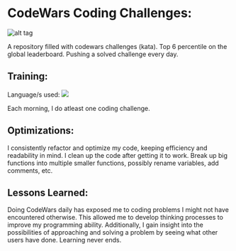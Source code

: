 # CodeWars Coding Challenges: 

![alt tag](https://www.codewars.com/users/shahx95/badges/large)

A repository filled with codewars challenges (kata). Top 6 percentile on the global leaderboard. Pushing a solved challenge every day.

## Training:

Language/s used: <img src="https://img.shields.io/static/v1?label=|&message=JAVASCRIPT&color=3c7f5d&style=plastic&logo=javascript"/>

Each morning, I do atleast one coding challenge. 

## Optimizations:

I consistently refactor and optimize my code, keeping efficiency and readability in mind. I clean up the code after getting it to work. Break up big functions into multiple smaller functions, possibly rename variables, add comments, etc.

## Lessons Learned:

Doing CodeWars daily has exposed me to coding problems I might not have encountered otherwise. This allowed me to develop thinking processes to improve my programming ability. Additionally, I gain insight into the possibilities of approaching and solving a problem by seeing what other users have done. Learning never ends.


